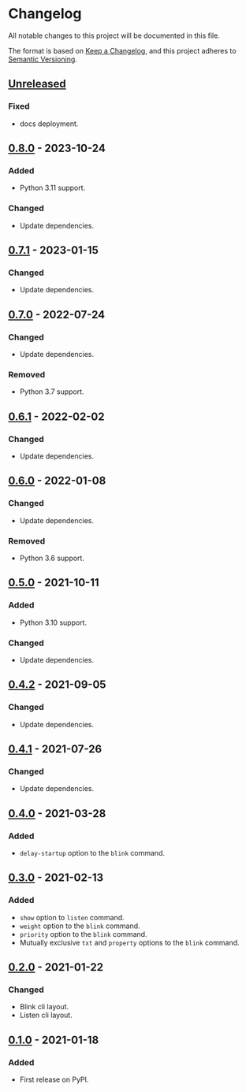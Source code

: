 # Changelog
All notable changes to this project will be documented in this file.

The format is based on [Keep a Changelog](https://keepachangelog.com/en/1.0.0/),
and this project adheres to [Semantic Versioning](https://semver.org/spec/v2.0.0.html).


## [Unreleased]
### Fixed
- docs deployment.

## [0.8.0] - 2023-10-24
### Added
- Python 3.11 support.

### Changed
- Update dependencies.

## [0.7.1] - 2023-01-15
### Changed
- Update dependencies.

## [0.7.0] - 2022-07-24
### Changed
- Update dependencies.

### Removed
- Python 3.7 support.

## [0.6.1] - 2022-02-02
### Changed
- Update dependencies.

## [0.6.0] - 2022-01-08
### Changed
- Update dependencies.

### Removed
- Python 3.6 support.

## [0.5.0] - 2021-10-11
### Added
- Python 3.10 support.

### Changed
- Update dependencies.

## [0.4.2] - 2021-09-05
### Changed
- Update dependencies.

## [0.4.1] - 2021-07-26
### Changed
- Update dependencies.

## [0.4.0] - 2021-03-28
### Added
- `delay-startup` option to the `blink` command.

## [0.3.0] - 2021-02-13
### Added
- `show` option to `listen` command.
- `weight` option to the `blink` command.
- `priority` option to the `blink` command.
- Mutually exclusive `txt` and `property` options to the `blink` command.

## [0.2.0] - 2021-01-22
### Changed
- Blink cli layout.
- Listen cli layout.

## [0.1.0] - 2021-01-18
### Added
- First release on PyPI.

[Unreleased]: https://github.com/fedejaure/mdns-beacon/compare/v0.8.0...develop
[0.8.0]: https://github.com/fedejaure/mdns-beacon/compare/v0.7.1...v0.8.0
[0.7.1]: https://github.com/fedejaure/mdns-beacon/compare/v0.7.0...v0.7.1
[0.7.0]: https://github.com/fedejaure/mdns-beacon/compare/v0.6.1...v0.7.0
[0.6.1]: https://github.com/fedejaure/mdns-beacon/compare/v0.6.0...v0.6.1
[0.6.0]: https://github.com/fedejaure/mdns-beacon/compare/v0.5.0...v0.6.0
[0.5.0]: https://github.com/fedejaure/mdns-beacon/compare/v0.4.2...v0.5.0
[0.4.2]: https://github.com/fedejaure/mdns-beacon/compare/v0.4.1...v0.4.2
[0.4.1]: https://github.com/fedejaure/mdns-beacon/compare/v0.4.0...v0.4.1
[0.4.0]: https://github.com/fedejaure/mdns-beacon/compare/v0.3.0...v0.4.0
[0.3.0]: https://github.com/fedejaure/mdns-beacon/compare/v0.2.0...v0.3.0
[0.2.0]: https://github.com/fedejaure/mdns-beacon/compare/v0.1.0...v0.2.0
[0.1.0]: https://github.com/fedejaure/mdns-beacon/compare/releases/tag/v0.1.0
